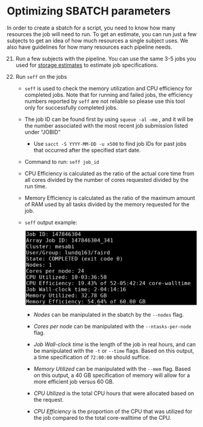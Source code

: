 # Optimizing SBATCH parameters 

In order to create a sbatch for a script, you need to know how many resources the job will need to run. To get an estimate, you can run just a few subjects to get an idea of how much resources a single subject uses. We also have guidelines for how many resources each pipeline needs. 

21. Run a few subjects with the pipeline. You can use the same 3-5 jobs you used for [storage estimates](storage.md) to estimate job specifications.

22. Run `seff` on the jobs 

    - `seff` is used to check the memory utilization and CPU efficiency for completed jobs. Note that for running and failed jobs, the efficiency numbers reported by `seff` are not reliable so please use this tool only for successfully completed jobs.

    - The job ID can be found first by using  `squeue -al –me` , and it will be the number associated with the most recent job submission listed under “JOBID”   

        - Use `sacct -S YYYY-MM-DD -u x500` to find job IDs for past jobs that occurred after the specified start date.

    - Command to run: `seff job_id`

    - CPU Efficiency is calculated as the ratio of the actual core time from all cores divided by the number of cores requested divided by the run time.

    - Memory Efficiency is calculated as the ratio of the maximum amount of RAM used by all tasks divided by the memory requested for the job.

    - `seff` output example:

        ![Example Seff Output](img/seff-output-example.png)

        - *Nodes* can be manipulated in the sbatch by the `--nodes` flag. 

        - *Cores per node* can be manipulated with the `--ntasks-per-node` flag. 

        - _Job Wall-clock time_ is the length of the job in real hours, and can be manipulated with the `-t` or `--time` flags. Based on this output, a time specification of `72:00:00` should suffice. 

        - *Memory Utilized* can be manipulated with the `--mem` flag. Based on this output, a 40 GB specification of memory will allow for a more efficient job versus 60 GB. 
        
        - *CPU Utilized* is the total CPU hours that were allocated based on the request.
        
        - _CPU Efficiency_ is the proportion of the CPU that was utilized for the job compared to the total core-walltime of the CPU.



